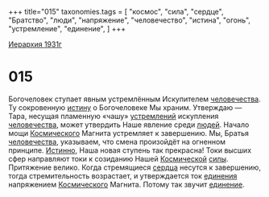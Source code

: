 +++
title="015"
taxonomies.tags = [
"космос",
"сила",
"сердце",
"Братство",
"люди",
"напряжение",
"человечество",
"истина",
"огонь",
"устремление",
"единение",
]
+++

[Иерархия 1931г](/agni/19312)

# 015
Богочеловек ступает явным устремлённым Искупителем [человечества](/tags/человечество). Ту сокровенную [истину](/tags/истина) о Богочеловеке Мы храним. Утверждаю — Тара, несущая пламенную «чашу» [устремлений](/tags/устремление) искупления [человечества](/tags/человечество), может утвердить Наше явление среди [людей](/tags/люди). Начало мощи [Космического](/tags/космос) Магнита устремляет к завершению. Мы, Братья [человечества](/tags/человечество), указываем, что смена произойдёт на огненном принципе. [Истинно](/tags/истина), Наша новая ступень так прекрасна! Токи высших сфер направляют токи к созиданию Нашей [Космической](/tags/космос) [силы](/tags/сила). Притяжение велико. Когда стремящиеся [сердца](/tags/сердце) несутся к завершению, тогда стремительность возрастает, и утверждается ток [единения](/tags/[единение](/tags/единение)) напряжением [Космического](/tags/космос) Магнита. Потому так звучит [единение](/tags/единение).   

